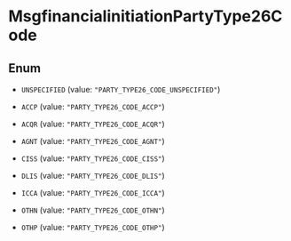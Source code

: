 

# MsgfinancialinitiationPartyType26Code

## Enum


* `UNSPECIFIED` (value: `"PARTY_TYPE26_CODE_UNSPECIFIED"`)

* `ACCP` (value: `"PARTY_TYPE26_CODE_ACCP"`)

* `ACQR` (value: `"PARTY_TYPE26_CODE_ACQR"`)

* `AGNT` (value: `"PARTY_TYPE26_CODE_AGNT"`)

* `CISS` (value: `"PARTY_TYPE26_CODE_CISS"`)

* `DLIS` (value: `"PARTY_TYPE26_CODE_DLIS"`)

* `ICCA` (value: `"PARTY_TYPE26_CODE_ICCA"`)

* `OTHN` (value: `"PARTY_TYPE26_CODE_OTHN"`)

* `OTHP` (value: `"PARTY_TYPE26_CODE_OTHP"`)



